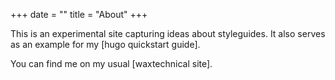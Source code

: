 +++
date = ""
title = "About"
+++

This is an experimental site capturing ideas about styleguides.
It also serves as an example for my [hugo quickstart guide].

You can find me on my usual [waxtechnical site].
